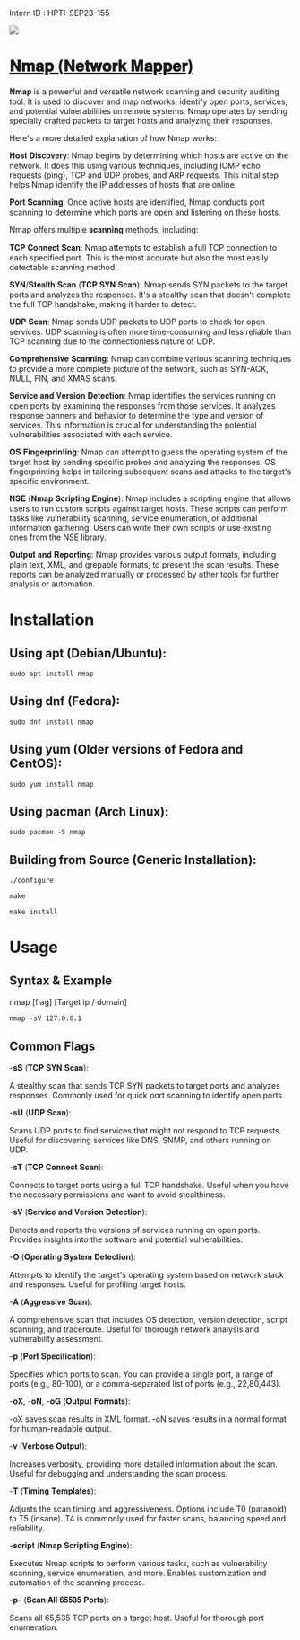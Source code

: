 Intern ID : HPTI-SEP23-155

<img src="https://raw.githubusercontent.com/Naman-Devnani/HPTI-SEP-2023/main/Tools/Nmap/nmap.png">
<h1><a href="https://github.com/nmap/nmap">𝐍𝐦𝐚𝐩 (𝐍𝐞𝐭𝐰𝐨𝐫𝐤 𝐌𝐚𝐩𝐩𝐞𝐫)</a></h1>

𝐍𝐦𝐚𝐩 is a powerful and versatile network scanning and security auditing tool.
It is used to discover and map networks, identify open ports, services, and potential vulnerabilities on remote systems.
Nmap operates by sending specially crafted packets to target hosts and analyzing their responses.

Here's a more detailed explanation of how Nmap works:

𝐇𝐨𝐬𝐭 𝐃𝐢𝐬𝐜𝐨𝐯𝐞𝐫𝐲: Nmap begins by determining which hosts are active on the network. 
It does this using various techniques, including ICMP echo requests (ping), TCP and UDP probes, and ARP requests. 
This initial step helps Nmap identify the IP addresses of hosts that are online.

𝐏𝐨𝐫𝐭 𝐒𝐜𝐚𝐧𝐧𝐢𝐧𝐠: Once active hosts are identified, 
Nmap conducts port scanning to determine which ports are open and listening on these hosts. 

Nmap offers multiple 𝐬𝐜𝐚𝐧𝐧𝐢𝐧𝐠 methods, including:

  𝐓𝐂𝐏 𝐂𝐨𝐧𝐧𝐞𝐜𝐭 𝐒𝐜𝐚𝐧: Nmap attempts to establish a full TCP connection to each specified port. 
  This is the most accurate but also the most easily detectable scanning method.

  𝐒𝐘𝐍/𝐒𝐭𝐞𝐚𝐥𝐭𝐡 𝐒𝐜𝐚𝐧 (𝐓𝐂𝐏 𝐒𝐘𝐍 𝐒𝐜𝐚𝐧): Nmap sends SYN packets to the target ports and analyzes the responses. 
  It's a stealthy scan that doesn't complete the full TCP handshake, making it harder to detect.

  𝐔𝐃𝐏 𝐒𝐜𝐚𝐧: Nmap sends UDP packets to UDP ports to check for open services. 
  UDP scanning is often more time-consuming and less reliable than TCP scanning due to the connectionless nature of UDP.

  𝐂𝐨𝐦𝐩𝐫𝐞𝐡𝐞𝐧𝐬𝐢𝐯𝐞 𝐒𝐜𝐚𝐧𝐧𝐢𝐧𝐠: Nmap can combine various scanning techniques to provide a more complete picture of the network, 
  such as SYN-ACK, NULL, FIN, and XMAS scans.

𝐒𝐞𝐫𝐯𝐢𝐜𝐞 𝐚𝐧𝐝 𝐕𝐞𝐫𝐬𝐢𝐨𝐧 𝐃𝐞𝐭𝐞𝐜𝐭𝐢𝐨𝐧: Nmap identifies the services running on open ports by examining the responses from those services. 
It analyzes response banners and behavior to determine the type and version of services. 
This information is crucial for understanding the potential vulnerabilities associated with each service.

𝐎𝐒 𝐅𝐢𝐧𝐠𝐞𝐫𝐩𝐫𝐢𝐧𝐭𝐢𝐧𝐠: Nmap can attempt to guess the operating system of the target host by sending specific probes and analyzing the responses. 
OS fingerprinting helps in tailoring subsequent scans and attacks to the target's specific environment.

𝐍𝐒𝐄 (𝐍𝐦𝐚𝐩 𝐒𝐜𝐫𝐢𝐩𝐭𝐢𝐧𝐠 𝐄𝐧𝐠𝐢𝐧𝐞): Nmap includes a scripting engine that allows users to run custom scripts against target hosts. 
These scripts can perform tasks like vulnerability scanning, service enumeration, or additional information gathering. 
Users can write their own scripts or use existing ones from the NSE library.

𝐎𝐮𝐭𝐩𝐮𝐭 𝐚𝐧𝐝 𝐑𝐞𝐩𝐨𝐫𝐭𝐢𝐧𝐠: Nmap provides various output formats, including plain text, XML, and grepable formats, 
to present the scan results. These reports can be analyzed manually or processed by other tools for further analysis or automation.

<h1>Installation</h1>

<h2>Using apt (Debian/Ubuntu):</h2>

    sudo apt install nmap

<h2>Using dnf (Fedora):</h2>

    sudo dnf install nmap
  
<h2>Using yum (Older versions of Fedora and CentOS):</h2>

    sudo yum install nmap

<h2>Using pacman (Arch Linux):</h2>

    sudo pacman -S nmap

<h2>Building from Source (Generic Installation):</h2>

    ./configure
  
    make

    make install

<h1>Usage</h1>

<h2>Syntax & Example</h2>

  nmap [flag] [Target ip / domain]

    nmap -sV 127.0.0.1

<h2>Common Flags</h2>

  -𝐬𝐒 (𝐓𝐂𝐏 𝐒𝐘𝐍 𝐒𝐜𝐚𝐧):

  A stealthy scan that sends TCP SYN packets to target ports and analyzes responses.
  Commonly used for quick port scanning to identify open ports.

  -𝐬𝐔 (𝐔𝐃𝐏 𝐒𝐜𝐚𝐧):

  Scans UDP ports to find services that might not respond to TCP requests.
  Useful for discovering services like DNS, SNMP, and others running on UDP.
  
  -𝐬𝐓 (𝐓𝐂𝐏 𝐂𝐨𝐧𝐧𝐞𝐜𝐭 𝐒𝐜𝐚𝐧):

  Connects to target ports using a full TCP handshake.
  Useful when you have the necessary permissions and want to avoid stealthiness.

  -𝐬𝐕 (𝐒𝐞𝐫𝐯𝐢𝐜𝐞 𝐚𝐧𝐝 𝐕𝐞𝐫𝐬𝐢𝐨𝐧 𝐃𝐞𝐭𝐞𝐜𝐭𝐢𝐨𝐧):

  Detects and reports the versions of services running on open ports.
  Provides insights into the software and potential vulnerabilities.

  -𝐎 (𝐎𝐩𝐞𝐫𝐚𝐭𝐢𝐧𝐠 𝐒𝐲𝐬𝐭𝐞𝐦 𝐃𝐞𝐭𝐞𝐜𝐭𝐢𝐨𝐧):

  Attempts to identify the target's operating system based on network stack and responses.
  Useful for profiling target hosts.

  -𝐀 (𝐀𝐠𝐠𝐫𝐞𝐬𝐬𝐢𝐯𝐞 𝐒𝐜𝐚𝐧):

  A comprehensive scan that includes OS detection, version detection, script scanning, and traceroute.
  Useful for thorough network analysis and vulnerability assessment.

  -𝐩 (𝐏𝐨𝐫𝐭 𝐒𝐩𝐞𝐜𝐢𝐟𝐢𝐜𝐚𝐭𝐢𝐨𝐧):

  Specifies which ports to scan. You can provide a single port, a range of ports (e.g., 80-100),
  or a comma-separated list of ports (e.g., 22,80,443).

  -𝐨𝐗, -𝐨𝐍, -𝐨𝐆 (𝐎𝐮𝐭𝐩𝐮𝐭 𝐅𝐨𝐫𝐦𝐚𝐭𝐬):

  -oX saves scan results in XML format.
  -oN saves results in a normal format for human-readable output.

  -𝐯 (𝐕𝐞𝐫𝐛𝐨𝐬𝐞 𝐎𝐮𝐭𝐩𝐮𝐭):

  Increases verbosity, providing more detailed information about the scan.
  Useful for debugging and understanding the scan process.

  -𝐓 (𝐓𝐢𝐦𝐢𝐧𝐠 𝐓𝐞𝐦𝐩𝐥𝐚𝐭𝐞𝐬):

  Adjusts the scan timing and aggressiveness. Options include T0 (paranoid) to T5 (insane).
  T4 is commonly used for faster scans, balancing speed and reliability.

  -𝐬𝐜𝐫𝐢𝐩𝐭 (𝐍𝐦𝐚𝐩 𝐒𝐜𝐫𝐢𝐩𝐭𝐢𝐧𝐠 𝐄𝐧𝐠𝐢𝐧𝐞):

  Executes Nmap scripts to perform various tasks, such as vulnerability scanning, service enumeration, and more.
  Enables customization and automation of the scanning process.

  -𝐩- (𝐒𝐜𝐚𝐧 𝐀𝐥𝐥 𝟔𝟓𝟓𝟑𝟓 𝐏𝐨𝐫𝐭𝐬):

  Scans all 65,535 TCP ports on a target host. Useful for thorough port enumeration.

  
  
